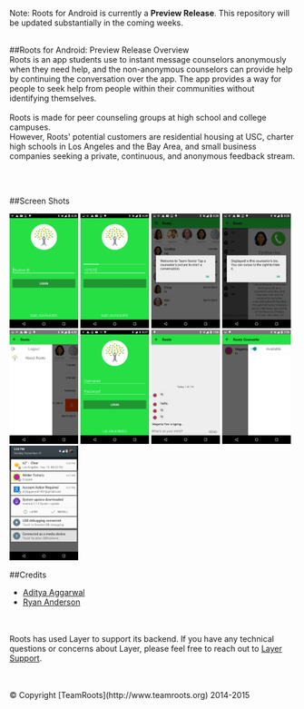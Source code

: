 




Note: Roots for Android is currently a **Preview Release**. This repository will be updated substantially in the coming weeks.
<br> <br>

##<a name="overview"></a>Roots for Android: Preview Release Overview
<br>
Roots is an app students use to instant message counselors anonymously when they need help, and the non-anonymous counselors can provide help by continuing the conversation over the app. The app provides a way for people to seek help from people within their communities without identifying themselves. <br> <br>
Roots is made for peer counseling groups at high school and college campuses. <br> However, Roots' potential customers are residential housing at USC, charter high schools in Los Angeles and the Bay Area, and small business companies seeking a private, continuous, and anonymous feedback stream. 

<br><br>

##<a name="credits"></a>Screen Shots
<br>
<div style="display:inline">
<img width="24%"  src="assets/screenshot.png"></img>
<img width="24%" src="assets/screenshot1.png"></img>
<img width="24%"  src="assets/screenshot2.png"></img>
<img width="24%"  src="assets/screenshot3.png"></img>
<img width="24%"  src="assets/screenshot4.png"></img>
<img width="24%"  src="assets/screenshot5.png"></img>
<img width="24%"  src="assets/screenshot6.png"></img>
<img  width="24%"  src="assets/screenshot7.png"></img>
<img  width="24%" src="assets/screenshot8.png"></img>
</div>


##<a name="credits"></a>Credits

* [Aditya Aggarwal](https://github.com/AdityaAgg)
* [Ryan Anderson](https://github.com/rkanderson)

<br><br>
Roots has used Layer to support its backend. If you have any technical questions or concerns about Layer, please feel free to reach out to [Layer Support](mailto:support@layer.com).

<br>
<br>
© Copyright [TeamRoots](http://www.teamroots.org) 2014-2015
